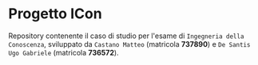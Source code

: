# Progetto ICon 

Repository contenente il caso di studio per l'esame di `Ingegneria della Conoscenza`, sviluppato da `Castano Matteo` (matricola **737890**) e `De Santis Ugo Gabriele` (matricola **736572**).

